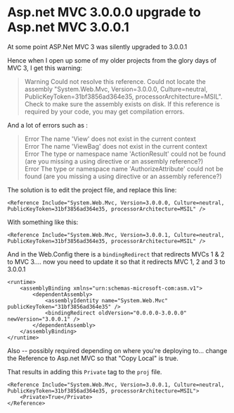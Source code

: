# Asp.net MVC 3.0.0.0 upgrade to Asp.net MVC 3.0.0.1

At some point ASP.Net MVC 3 was silently upgraded to 3.0.0.1

Hence when I open up some of my older projects from the glory days of MVC 3, I get this warning:


> Warning Could not resolve this reference. Could not locate the assembly "System.Web.Mvc, Version=3.0.0.0, Culture=neutral, PublicKeyToken=31bf3856ad364e35, processorArchitecture=MSIL". Check to make sure the assembly exists on disk. If this reference is required by your code, you may get compilation errors.


And a lot of errors such as :

> Error The name 'View' does not exist in the current context<br />
> Error The name 'ViewBag' does not exist in the current context<br />
> Error The type or namespace name 'ActionResult' could not be found (are you missing a using directive or an assembly reference?)<br />
> Error The type or namespace name 'AuthorizeAttribute' could not be found (are you missing a using directive or an assembly reference?)<br />

The solution is to edit the project file, and replace this line:

    <Reference Include="System.Web.Mvc, Version=3.0.0.0, Culture=neutral, PublicKeyToken=31bf3856ad364e35, processorArchitecture=MSIL" />

With something like this:

    <Reference Include="System.Web.Mvc, Version=3.0.0.1, Culture=neutral, PublicKeyToken=31bf3856ad364e35, processorArchitecture=MSIL" />

And in the Web.Config there is a `bindingRedirect` that redirects MVCs 1 & 2 to MVC 3.... now you need to update it so that it redirects MVC 1, 2 and 3 to 3.0.0.1


    <runtime>
        <assemblyBinding xmlns="urn:schemas-microsoft-com:asm.v1">
            <dependentAssembly>
                <assemblyIdentity name="System.Web.Mvc" publicKeyToken="31bf3856ad364e35" />
                <bindingRedirect oldVersion="0.0.0.0-3.0.0.0" newVersion="3.0.0.1" />
            </dependentAssembly>
        </assemblyBinding>
    </runtime>


Also -- possibly required depending on where you're deploying to... change the Reference to Asp.net MVC so that "Copy Local"  is true.

That results in adding this `Private` tag to the `proj` file.

    <Reference Include="System.Web.Mvc, Version=3.0.0.1, Culture=neutral, PublicKeyToken=31bf3856ad364e35, processorArchitecture=MSIL">
        <Private>True</Private>
    </Reference>

